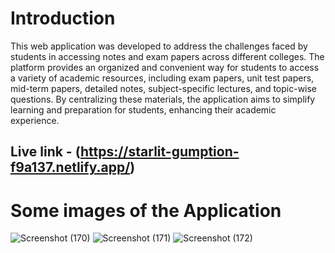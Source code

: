 # Introduction

This web application was developed to address the challenges faced by students in accessing notes and exam papers across different colleges. The platform provides an organized and convenient way for students to access a variety of academic resources, including exam papers, unit test papers, mid-term papers, detailed notes, subject-specific lectures, and topic-wise questions. By centralizing these materials, the application aims to simplify learning and preparation for students, enhancing their academic experience.

## Live link - (https://starlit-gumption-f9a137.netlify.app/)

# Some images of the Application

![Screenshot (170)](https://github.com/user-attachments/assets/cb10953e-56e5-4ed3-9f50-3228f2bdccc3)
![Screenshot (171)](https://github.com/user-attachments/assets/7d7b3519-8d51-4b83-8dd2-d1d4d6d4cfa4)
![Screenshot (172)](https://github.com/user-attachments/assets/4deaefb8-426b-4c33-9adf-a81a983af2be)


